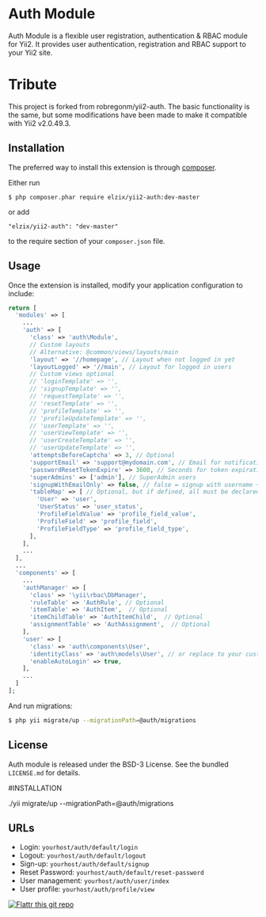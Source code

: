 # Auth Module

Auth Module is a flexible user registration, authentication & RBAC module for Yii2. It provides user authentication, registration and RBAC support to your Yii2 site.

# Tribute

This project is forked from robregonm/yii2-auth. The basic functionality is the same, but some modifications have been made to make it compatible with Yii2 v2.0.49.3.

## Installation

The preferred way to install this extension is through [composer](http://getcomposer.org/download/).

Either run

```
$ php composer.phar require elzix/yii2-auth:dev-master
```

or add

```
"elzix/yii2-auth": "dev-master"
```

to the require section of your `composer.json` file.

## Usage

Once the extension is installed, modify your application configuration to include:

```php
return [
  'modules' => [
    ...
    'auth' => [
      'class' => 'auth\Module',
      // Custom layouts
      // Alternative: @common/views/layouts/main
      'layout' => '//homepage', // Layout when not logged in yet
      'layoutLogged' => '//main', // Layout for logged in users
      // Custom views optional
      // 'loginTemplate' => '',
      // 'signupTemplate' => '',
      // 'requestTemplate' => '',
      // 'resetTemplate' => '',
      // 'profileTemplate' => '',
      // 'profileUpdateTemplate' => '',
      // 'userTemplate' => '',
      // 'userViewTemplate' => '',
      // 'userCreateTemplate' => '',
      // 'userUpdateTemplate' => '',
      'attemptsBeforeCaptcha' => 3, // Optional
      'supportEmail' => 'support@mydomain.com', // Email for notifications
      'passwordResetTokenExpire' => 3600, // Seconds for token expiration
      'superAdmins' => ['admin'], // SuperAdmin users
      'signupWithEmailOnly' => false, // false = signup with username + email, true = only email signup
      'tableMap' => [ // Optional, but if defined, all must be declared
        'User' => 'user',
        'UserStatus' => 'user_status',
        'ProfileFieldValue' => 'profile_field_value',
        'ProfileField' => 'profile_field',
        'ProfileFieldType' => 'profile_field_type',
      ],
    ],
    ...
  ],
  ...
  'components' => [
    ...
    'authManager' => [
      'class' => '\yii\rbac\DbManager',
      'ruleTable' => 'AuthRule', // Optional
      'itemTable' => 'AuthItem',  // Optional
      'itemChildTable' => 'AuthItemChild',  // Optional
      'assignmentTable' => 'AuthAssignment',  // Optional
    ],
    'user' => [
      'class' => 'auth\components\User',
      'identityClass' => 'auth\models\User', // or replace to your custom identityClass
      'enableAutoLogin' => true,
    ],
    ...
  ]
];
```

And run migrations:

```bash
$ php yii migrate/up --migrationPath=@auth/migrations
```

## License

Auth module is released under the BSD-3 License. See the bundled `LICENSE.md` for details.

#INSTALLATION

./yii migrate/up --migrationPath=@auth/migrations

## URLs

- Login: `yourhost/auth/default/login`
- Logout: `yourhost/auth/default/logout`
- Sign-up: `yourhost/auth/default/signup`
- Reset Password: `yourhost/auth/default/reset-password`
- User management: `yourhost/auth/user/index`
- User profile: `yourhost/auth/profile/view`

[![Flattr this git repo](http://api.flattr.com/button/flattr-badge-large.png)](https://flattr.com/submit/auto?user_id=robregonm&url=https://github.com/robregonm/yii2-auth&title=Yii2-PDF&language=&tags=github&category=software)

